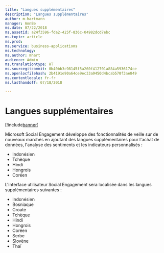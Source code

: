 ```yaml
---
title: "Langues supplémentaires"
description: "Langues supplémentaires"
author: m-hartmann
manager: AnnBe
ms.date: 07/22/2018
ms.assetid: a24f3596-fda2-425f-836c-04982dcd7ebc
ms.topic: article
ms.prod: 
ms.service: business-applications
ms.technology: 
ms.author: mhart
audience: Admin
ms.translationtype: HT
ms.sourcegitcommit: 0b40bb3c98145f5a260f412701a884a5936174ce
ms.openlocfilehash: 2b4191e90a64ce9ec33a9450d4bcab570f3ae849
ms.contentlocale: fr-fr
ms.lasthandoff: 07/18/2018

---
```


#  <a name="additional-languages"></a>Langues supplémentaires

[!include[banner](../../includes/banner.md)]

Microsoft Social Engagement développe des fonctionnalités de veille sur de nouveaux marchés en ajoutant des langues supplémentaires pour l'achat de données, l'analyse des sentiments et les indicateurs personnalisés : 

- Indonésien
- Tchèque
- Hindi
- Hongrois 
- Coréen 

L'interface utilisateur Social Engagement sera localisée dans les langues supplémentaires suivantes :

- Indonésien
- Bosniaque
- Croate
- Tchèque
- Hindi
- Hongrois 
- Coréen 
- Serbe
- Slovène
- Thaï

